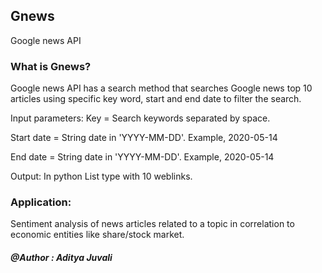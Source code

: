 ## Gnews
Google news API

### What is Gnews?
Google news API has a search method that searches Google news top 10 articles using specific key word, start and end date to filter the search. 

Input parameters:
Key = Search keywords separated by space.

Start date = String date in 'YYYY-MM-DD'. Example, 2020-05-14

End date = String date in 'YYYY-MM-DD'. Example, 2020-05-14

Output: In python List type with 10 weblinks.

### Application: 
Sentiment analysis of news articles related to a topic in correlation to economic entities like share/stock market.

##### @Author : Aditya Juvali
